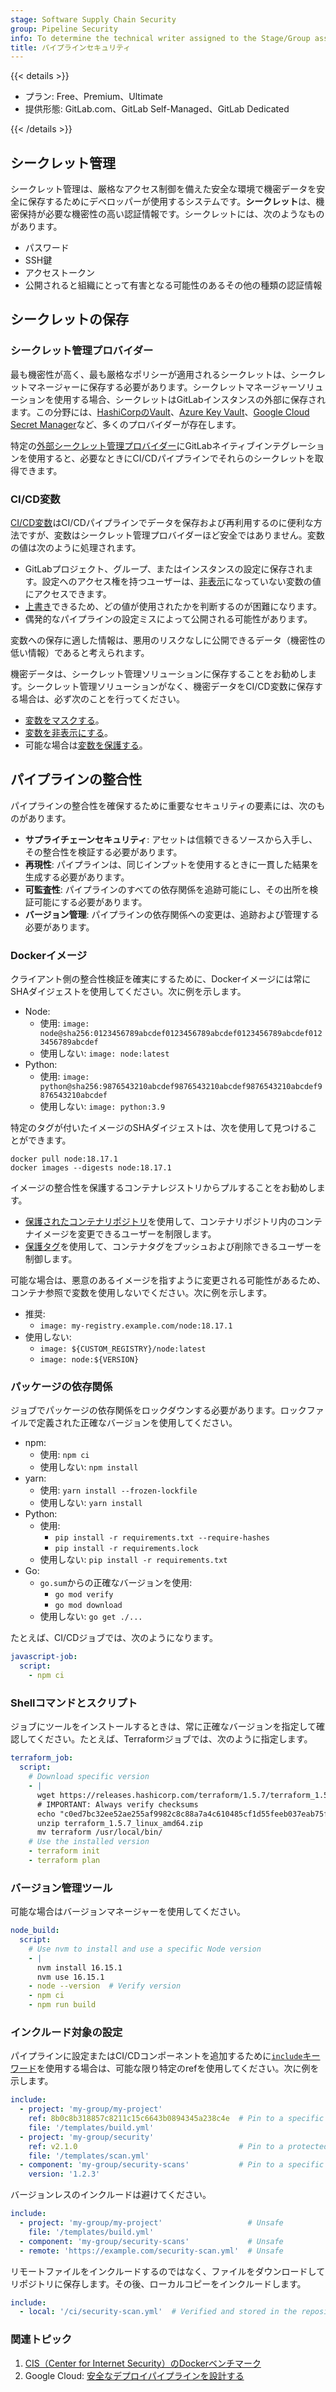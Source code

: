 ```yaml
---
stage: Software Supply Chain Security
group: Pipeline Security
info: To determine the technical writer assigned to the Stage/Group associated with this page, see https://handbook.gitlab.com/handbook/product/ux/technical-writing/#assignments
title: パイプラインセキュリティ
---
```


{{< details >}}

- プラン: Free、Premium、Ultimate
- 提供形態: GitLab.com、GitLab Self-Managed、GitLab Dedicated

{{< /details >}}

## シークレット管理

シークレット管理は、厳格なアクセス制御を備えた安全な環境で機密データを安全に保存するためにデベロッパーが使用するシステムです。**シークレット**は、機密保持が必要な機密性の高い認証情報です。シークレットには、次のようなものがあります。

- パスワード
- SSH鍵
- アクセストークン
- 公開されると組織にとって有害となる可能性のあるその他の種類の認証情報

## シークレットの保存

### シークレット管理プロバイダー

最も機密性が高く、最も厳格なポリシーが適用されるシークレットは、シークレットマネージャーに保存する必要があります。シークレットマネージャーソリューションを使用する場合、シークレットはGitLabインスタンスの外部に保存されます。この分野には、[HashiCorpのVault](https://www.vaultproject.io)、[Azure Key Vault](https://azure.microsoft.com/en-us/products/key-vault)、[Google Cloud Secret Manager](https://cloud.google.com/security/products/secret-manager)など、多くのプロバイダーが存在します。

特定の[外部シークレット管理プロバイダー](../secrets/_index.md)にGitLabネイティブインテグレーションを使用すると、必要なときにCI/CDパイプラインでそれらのシークレットを取得できます。

### CI/CD変数

[CI/CD変数](../variables/_index.md)はCI/CDパイプラインでデータを保存および再利用するのに便利な方法ですが、変数はシークレット管理プロバイダーほど安全ではありません。変数の値は次のように処理されます。

- GitLabプロジェクト、グループ、またはインスタンスの設定に保存されます。設定へのアクセス権を持つユーザーは、[非表示](../variables/_index.md#hide-a-cicd-variable)になっていない変数の値にアクセスできます。
- [上書き](../variables/_index.md#use-pipeline-variables)できるため、どの値が使用されたかを判断するのが困難になります。
- 偶発的なパイプラインの設定ミスによって公開される可能性があります。

変数への保存に適した情報は、悪用のリスクなしに公開できるデータ（機密性の低い情報）であると考えられます。

機密データは、シークレット管理ソリューションに保存することをお勧めします。シークレット管理ソリューションがなく、機密データをCI/CD変数に保存する場合は、必ず次のことを行ってください。

- [変数をマスクする](../variables/_index.md#mask-a-cicd-variable)。
- [変数を非表示にする](../variables/_index.md#hide-a-cicd-variable)。
- 可能な場合は[変数を保護する](../variables/_index.md#protect-a-cicd-variable)。

## パイプラインの整合性

パイプラインの整合性を確保するために重要なセキュリティの要素には、次のものがあります。

- **サプライチェーンセキュリティ**: アセットは信頼できるソースから入手し、その整合性を検証する必要があります。
- **再現性**: パイプラインは、同じインプットを使用するときに一貫した結果を生成する必要があります。
- **可監査性**: パイプラインのすべての依存関係を追跡可能にし、その出所を検証可能にする必要があります。
- **バージョン管理**: パイプラインの依存関係への変更は、追跡および管理する必要があります。

### Dockerイメージ

クライアント側の整合性検証を確実にするために、Dockerイメージには常にSHAダイジェストを使用してください。次に例を示します。

- Node:
  - 使用: `image: node@sha256:0123456789abcdef0123456789abcdef0123456789abcdef0123456789abcdef`
  - 使用しない: `image: node:latest`
- Python:
  - 使用: `image: python@sha256:9876543210abcdef9876543210abcdef9876543210abcdef9876543210abcdef`
  - 使用しない: `image: python:3.9`

特定のタグが付いたイメージのSHAダイジェストは、次を使用して見つけることができます。

```shell
docker pull node:18.17.1
docker images --digests node:18.17.1
```

イメージの整合性を保護するコンテナレジストリからプルすることをお勧めします。

- [保護されたコンテナリポジトリ](../../user/packages/container_registry/container_repository_protection_rules.md)を使用して、コンテナリポジトリ内のコンテナイメージを変更できるユーザーを制限します。
- [保護タグ](../../user/packages/container_registry/protected_container_tags.md)を使用して、コンテナタグをプッシュおよび削除できるユーザーを制御します。

可能な場合は、悪意のあるイメージを指すように変更される可能性があるため、コンテナ参照で変数を使用しないでください。次に例を示します。

- 推奨:
  - `image: my-registry.example.com/node:18.17.1`
- 使用しない:
  - `image: ${CUSTOM_REGISTRY}/node:latest`
  - `image: node:${VERSION}`

### パッケージの依存関係

ジョブでパッケージの依存関係をロックダウンする必要があります。ロックファイルで定義された正確なバージョンを使用してください。

- npm:
  - 使用: `npm ci`
  - 使用しない: `npm install`
- yarn:
  - 使用: `yarn install --frozen-lockfile`
  - 使用しない: `yarn install`
- Python:
  - 使用:
    - `pip install -r requirements.txt --require-hashes`
    - `pip install -r requirements.lock`
  - 使用しない: `pip install -r requirements.txt`
- Go:
  - `go.sum`からの正確なバージョンを使用:
    - `go mod verify`
    - `go mod download`
  - 使用しない: `go get ./...`

たとえば、CI/CDジョブでは、次のようになります。

```yaml
javascript-job:
  script:
    - npm ci
```

### Shellコマンドとスクリプト

ジョブにツールをインストールするときは、常に正確なバージョンを指定して確認してください。たとえば、Terraformジョブでは、次のように指定します。

```yaml
terraform_job:
  script:
    # Download specific version
    - |
      wget https://releases.hashicorp.com/terraform/1.5.7/terraform_1.5.7_linux_amd64.zip
      # IMPORTANT: Always verify checksums
      echo "c0ed7bc32ee52ae255af9982c8c88a7a4c610485cf1d55feeb037eab75fa082c terraform_1.5.7_linux_amd64.zip" | sha256sum -c
      unzip terraform_1.5.7_linux_amd64.zip
      mv terraform /usr/local/bin/
    # Use the installed version
    - terraform init
    - terraform plan
```

### バージョン管理ツール

可能な場合はバージョンマネージャーを使用してください。

```yaml
node_build:
  script:
    # Use nvm to install and use a specific Node version
    - |
      nvm install 16.15.1
      nvm use 16.15.1
    - node --version  # Verify version
    - npm ci
    - npm run build
```

### インクルード対象の設定

パイプラインに設定またはCI/CDコンポーネントを追加するために[`include`キーワード](../yaml/_index.md#include)を使用する場合は、可能な限り特定のrefを使用してください。次に例を示します。

```yaml
include:
  - project: 'my-group/my-project'
    ref: 8b0c8b318857c8211c15c6643b0894345a238c4e  # Pin to a specific commit
    file: '/templates/build.yml'
  - project: 'my-group/security'
    ref: v2.1.0                                    # Pin to a protected tag
    file: '/templates/scan.yml'
  - component: 'my-group/security-scans'           # Pin to a specific version
    version: '1.2.3'
```

バージョンレスのインクルードは避けてください。

```yaml
include:
  - project: 'my-group/my-project'                   # Unsafe
    file: '/templates/build.yml'
  - component: 'my-group/security-scans'             # Unsafe
  - remote: 'https://example.com/security-scan.yml'  # Unsafe
```

リモートファイルをインクルードするのではなく、ファイルをダウンロードしてリポジトリに保存します。その後、ローカルコピーをインクルードします。

```yaml
include:
  - local: '/ci/security-scan.yml'  # Verified and stored in the repository
```

### 関連トピック

1. [CIS（Center for Internet Security）のDockerベンチマーク](https://www.cisecurity.org/benchmark/docker)
1. Google Cloud: [安全なデプロイパイプラインを設計する](https://cloud.google.com/architecture/design-secure-deployment-pipelines-bp)
